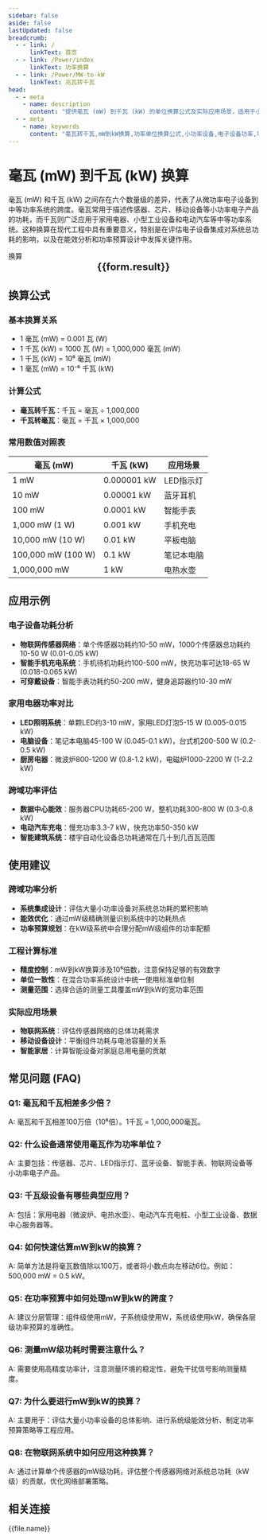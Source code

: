 ```yaml
---
sidebar: false
aside: false
lastUpdated: false
breadcrumb:
  - - link: /
      linkText: 首页
  - - link: /Power/index
      linkText: 功率换算
  - - link: /Power/MW-to-kW
      linkText: 兆瓦转千瓦
head:
  - - meta
    - name: description
      content: "提供毫瓦 (mW) 到千瓦 (kW) 的单位换算公式及实际应用场景，适用于小功率设备到中等功率系统的功率分析。"
  - - meta
    - name: keywords
      content: "毫瓦转千瓦,mW到kW换算,功率单位换算公式,小功率设备,电子设备功率,功率单位换算工具"
---
```

# 毫瓦 (mW) 到千瓦 (kW) 换算

毫瓦 (mW) 和千瓦 (kW) 之间存在六个数量级的差异，代表了从微功率电子设备到中等功率系统的跨度。毫瓦常用于描述传感器、芯片、移动设备等小功率电子产品的功耗，而千瓦则广泛应用于家用电器、小型工业设备和电动汽车等中等功率系统。这种换算在现代工程中具有重要意义，特别是在评估电子设备集成对系统总功耗的影响，以及在能效分析和功率预算设计中发挥关键作用。

<script setup>
import { onMounted,reactive,inject ,ref  } from 'vue'
import { NButton,NForm ,NFormItem,NInput,NInputNumber,NSelect,NCard,useMessage ,NGrid ,NGi } from 'naive-ui'
import { defineClientComponent } from 'vitepress'
import { Power } from '../../files';
const convert = inject('convert')
const seoKey = [
  '毫瓦转千瓦', 'mW到kW换算', '功率单位换算', '小功率设备', '电子设备功耗',
  '传感器功率', '芯片功耗', '移动设备功率', '家用电器功率', '电动汽车功率',
  '功率预算', '能效分析', '系统功耗', '功率管理', '电子工程'
];
const options =  [
  { "label": "毫瓦 (mW)","value": "mW" },
  { "label": "千瓦 (kW)","value": "kW" }
];
const formRef = ref(null);
const rules = {
  number:{
    required: true,
    type: 'number',
    trigger: "blur",
    message: '请输入数字'
  },
  to:{
    required: true,
    trigger: "select",
    message: '请选择转换单位'
  },
  from:{
    required: true,
    trigger: "select",
    message: '请选择原始单位'
  }
}
const form = reactive({
  number:null,
  to:'',
  from:'',
  result:'',
  title:'毫瓦转千瓦',
})
const convertHandler = (e) => {
   e.preventDefault();
  formRef.value?.validate((errors)=>{
    if (!errors) {
      form.result = `${form.number}${form.from} = ${convert(form.number).from(form.from).to(form.to)}${form.to}`
    }
  })
}
</script>

<n-card title="毫瓦(mW)到千瓦(kW)换算器" embedded :bordered="false" hoverable>
  <n-form size="large" :model="form" ref='formRef' :rules="rules">
    <n-form-item label="数值"  path="number">
      <n-input-number size="large" style="width:100%" :min="0" v-model:value="form.number"   placeholder="请输入要换算的数值" />
    </n-form-item>
    <n-form-item label="从" path="from">
      <n-select  size="large" :options="options" v-model:value="form.from" placeholder="请选择原始单位" />
    </n-form-item>
    <n-form-item label="到" path="to">
      <n-select  size="large" :options="options" v-model:value="form.to" placeholder="请选择换算单位" />
    </n-form-item>
    <n-form-item>
      <n-button type="info" style="width:100%" @click="convertHandler">换算</n-button>
    </n-form-item>
  </n-form>
  <n-card  embedded :bordered="false" hoverable>
    <div  style="text-align:center;font-size:20px;">
      <strong>{{form.result}}</strong>
    </div>
  </n-card>
  <template #footer>
    <div style="font-size:12px;color:#666;text-align:center;">
      <span v-for="(keyword, index) in seoKey" :key="index">
        {{ keyword }}<span v-if="index < seoKey.length - 1"> | </span>
      </span>
    </div>
  </template>
</n-card>

## 换算公式

### 基本换算关系
- 1 毫瓦 (mW) = 0.001 瓦 (W)
- 1 千瓦 (kW) = 1000 瓦 (W) = 1,000,000 毫瓦 (mW)
- 1 千瓦 (kW) = 10⁶ 毫瓦 (mW)
- 1 毫瓦 (mW) = 10⁻⁶ 千瓦 (kW)

### 计算公式
- **毫瓦转千瓦**：千瓦 = 毫瓦 ÷ 1,000,000
- **千瓦转毫瓦**：毫瓦 = 千瓦 × 1,000,000

### 常用数值对照表
| 毫瓦 (mW) | 千瓦 (kW) | 应用场景 |
|-----------|-----------|----------|
| 1 mW | 0.000001 kW | LED指示灯 |
| 10 mW | 0.00001 kW | 蓝牙耳机 |
| 100 mW | 0.0001 kW | 智能手表 |
| 1,000 mW (1 W) | 0.001 kW | 手机充电 |
| 10,000 mW (10 W) | 0.01 kW | 平板电脑 |
| 100,000 mW (100 W) | 0.1 kW | 笔记本电脑 |
| 1,000,000 mW | 1 kW | 电热水壶 |

## 应用示例

### 电子设备功耗分析
- **物联网传感器网络**：单个传感器功耗约10-50 mW，1000个传感器总功耗约10-50 W (0.01-0.05 kW)
- **智能手机充电系统**：手机待机功耗约100-500 mW，快充功率可达18-65 W (0.018-0.065 kW)
- **可穿戴设备**：智能手表功耗约50-200 mW，健身追踪器约10-30 mW

### 家用电器功率对比
- **LED照明系统**：单颗LED约3-10 mW，家用LED灯泡5-15 W (0.005-0.015 kW)
- **电脑设备**：笔记本电脑45-100 W (0.045-0.1 kW)，台式机200-500 W (0.2-0.5 kW)
- **厨房电器**：微波炉800-1200 W (0.8-1.2 kW)，电磁炉1000-2200 W (1-2.2 kW)

### 跨域功率评估
- **数据中心能效**：服务器CPU功耗65-200 W，整机功耗300-800 W (0.3-0.8 kW)
- **电动汽车充电**：慢充功率3.3-7 kW，快充功率50-350 kW
- **智能建筑系统**：楼宇自动化设备总功耗通常在几十到几百瓦范围

## 使用建议

### 跨域功率分析
- **系统集成设计**：评估大量小功率设备对系统总功耗的累积影响
- **能效优化**：通过mW级精确测量识别系统中的功耗热点
- **功率预算规划**：在kW级系统中合理分配mW级组件的功率配额

### 工程计算标准
- **精度控制**：mW到kW换算涉及10⁶倍数，注意保持足够的有效数字
- **单位一致性**：在混合功率系统设计中统一使用标准单位制
- **测量范围**：选择合适的测量工具覆盖mW到kW的宽功率范围

### 实际应用场景
- **物联网系统**：评估传感器网络的总体功耗需求
- **移动设备设计**：平衡组件功耗与电池容量的关系
- **智能家居**：计算智能设备对家庭总用电量的贡献

## 常见问题 (FAQ)

### Q1: 毫瓦和千瓦相差多少倍？
A: 毫瓦和千瓦相差100万倍（10⁶倍）。1千瓦 = 1,000,000毫瓦。

### Q2: 什么设备通常使用毫瓦作为功率单位？
A: 主要包括：传感器、芯片、LED指示灯、蓝牙设备、智能手表、物联网设备等小功率电子产品。

### Q3: 千瓦级设备有哪些典型应用？
A: 包括：家用电器（微波炉、电热水壶）、电动汽车充电桩、小型工业设备、数据中心服务器等。

### Q4: 如何快速估算mW到kW的换算？
A: 简单方法是将毫瓦数值除以100万，或者将小数点向左移动6位。例如：500,000 mW = 0.5 kW。

### Q5: 在功率预算中如何处理mW到kW的跨度？
A: 建议分层管理：组件级使用mW，子系统级使用W，系统级使用kW，确保各层级功率预算的准确性。

### Q6: 测量mW级功耗时需要注意什么？
A: 需要使用高精度功率计，注意测量环境的稳定性，避免干扰信号影响测量精度。

### Q7: 为什么要进行mW到kW的换算？
A: 主要用于：评估大量小功率设备的总体影响、进行系统级能效分析、制定功率预算策略等工程应用。

### Q8: 在物联网系统中如何应用这种换算？
A: 通过计算单个传感器的mW级功耗，评估整个传感器网络对系统总功耗（kW级）的贡献，优化网络部署策略。

## 相关连接
<n-grid x-gap="12" :cols="2">
  <n-gi v-for="(file,index) in Power" :key="index">
    <n-button
      text
      tag="a"
      :href="file.path"
      type="info"
    >
      {{file.name}}
    </n-button>
  </n-gi>
</n-grid>